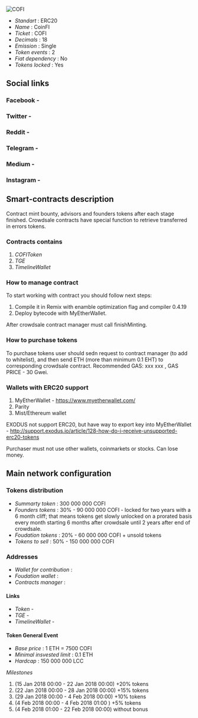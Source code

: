 ![COFI](logo.png "COFI")

* _Standart_        : ERC20
* _Name_            : CoinFI
* _Ticket_          : COFI
* _Decimals_        : 18
* _Emission_        : Single
* _Token events_    : 2
* _Fiat dependency_ : No
* _Tokens locked_   : Yes

## Social links
### Facebook -
### Twitter - 
### Reddit - 
### Telegram - 
### Medium - 
### Instagram - 

## Smart-contracts description

Contract mint bounty, advisors and founders tokens after each stage finished. 
Crowdsale contracts have special function to retrieve transferred in errors tokens.

### Contracts contains
1. _COFIToken_ 
2. _TGE_
3. _TimelineWallet_

### How to manage contract
To start working with contract you should follow next steps:
1. Compile it in Remix with enamble optimization flag and compiler 0.4.19
2. Deploy bytecode with MyEtherWallet. 

After crowdsale contract manager must call finishMinting. 

### How to purchase tokens
To purchase tokens user should sedn request to contract manager (to add to whitelist), and then send ETH (more than minimum 0.1 EHT) to corresponding crowdsale contract.
Recommended GAS: xxx xxx , GAS PRICE - 30 Gwei.

### Wallets with ERC20 support
1. MyEtherWallet - https://www.myetherwallet.com/
2. Parity 
3. Mist/Ethereum wallet

EXODUS not support ERC20, but have way to export key into MyEtherWallet - http://support.exodus.io/article/128-how-do-i-receive-unsupported-erc20-tokens

Purchaser must not use other wallets, coinmarkets or stocks. Can lose money.

## Main network configuration

### Tokens distribution
* _Summarty token_             : 300 000 000 COFI
* _Founders tokens_            : 30% - 90 000 000 COFI -  locked for two years with a 6 month cliff; that means tokens get slowly unlocked on a prorated basis every month starting 6 months after crowdsale until 2 years after end of crowdsale.
* _Foudation tokens_           : 20% - 60 000 000 COFI + unsold tokens
* _Tokens to sell_             : 50% - 150 000 000 COFI

### Addresses
* _Wallet for contribution_    :
* _Foudation wallet_           :
* _Contracts manager_          : 

#### Links
* _Token_ - 
* _TGE_ - 
* _TimelineWallet_ - 

#### Token General Event
* _Base price_                 : 1 ETH = 7500 COFI
* _Minimal insvested limit_    : 0.1 ETH
* _Hardcap_                    : 150 000 000 LCC

_Milestones_
1. (15 Jan 2018 00:00 - 22 Jan 2018 00:00) +20% tokens
2. (22 Jan 2018 00:00 - 28 Jan 2018 00:00) +15% tokens
3. (29 Jan 2018 00:00 - 4 Feb 2018 00:00) +10% tokens
4. (4 Feb 2018 00:00 - 4 Feb 2018 01:00 ) +5% tokens
5. (4 Feb 2018 01:00 - 22 Feb 2018 00:00) without bonus



